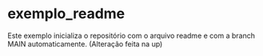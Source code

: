 # exemplo_readme

Este exemplo inicializa o repositório com o arquivo readme e com a branch MAIN automaticamente.
(Alteração feita na up)
